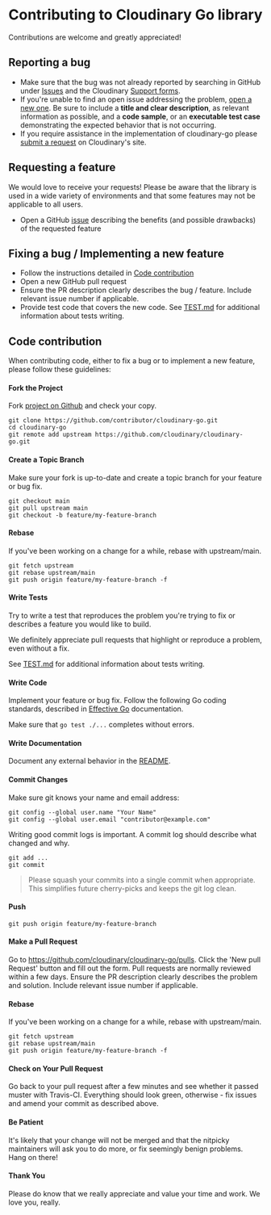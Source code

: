 # Contributing to Cloudinary Go library

Contributions are welcome and greatly appreciated!

## Reporting a bug

- Make sure that the bug was not already reported by searching in GitHub under [Issues](https://github.com/cloudinary/cloudinary-go) and the Cloudinary [Support forms](https://support.cloudinary.com).
- If you're unable to find an open issue addressing the problem, [open a new one](https://github.com/cloudinary/cloudinary-go/issues/new/choose).
  Be sure to include a **title and clear description**, as relevant information as possible, and a **code sample**, or an **executable test case** demonstrating the expected behavior that is not occurring.
- If you require assistance in the implementation of cloudinary-go please [submit a request](https://support.cloudinary.com/hc/en-us/requests/new) on Cloudinary's site.

## Requesting a feature

We would love to receive your requests!
Please be aware that the library is used in a wide variety of environments and that some features may not be applicable to all users.

- Open a GitHub [issue](https://github.com/cloudinary/cloudinary-go) describing the benefits (and possible drawbacks) of the requested feature

## Fixing a bug / Implementing a new feature

- Follow the instructions detailed in [Code contribution](#code-contribution)
- Open a new GitHub pull request
- Ensure the PR description clearly describes the bug / feature. Include relevant issue number if applicable.
- Provide test code that covers the new code. See [TEST.md](TEST.md) for additional information about tests writing.

## Code contribution

When contributing code, either to fix a bug or to implement a new feature, please follow these guidelines:

#### Fork the Project

Fork [project on Github](https://github.com/cloudinary/cloudinary-go) and check your copy.

```
git clone https://github.com/contributor/cloudinary-go.git
cd cloudinary-go
git remote add upstream https://github.com/cloudinary/cloudinary-go.git
```

#### Create a Topic Branch

Make sure your fork is up-to-date and create a topic branch for your feature or bug fix.

```
git checkout main
git pull upstream main
git checkout -b feature/my-feature-branch
```
#### Rebase

If you've been working on a change for a while, rebase with upstream/main.

```
git fetch upstream
git rebase upstream/main
git push origin feature/my-feature-branch -f
```


#### Write Tests

Try to write a test that reproduces the problem you're trying to fix or describes a feature you would like to build.

We definitely appreciate pull requests that highlight or reproduce a problem, even without a fix.

See [TEST.md](TEST.md) for additional information about tests writing.

#### Write Code

Implement your feature or bug fix.
Follow the following Go coding standards, described in [Effective Go](https://golang.org/doc/effective_go) documentation.

Make sure that `go test ./...` completes without errors.

#### Write Documentation

Document any external behavior in the [README](README.md).

#### Commit Changes

Make sure git knows your name and email address:

```
git config --global user.name "Your Name"
git config --global user.email "contributor@example.com"
```

Writing good commit logs is important. A commit log should describe what changed and why.

```
git add ...
git commit
```


> Please squash your commits into a single commit when appropriate. This simplifies future cherry-picks and keeps the git log clean.

#### Push

```
git push origin feature/my-feature-branch
```

#### Make a Pull Request

Go to https://github.com/cloudinary/cloudinary-go/pulls. Click the 'New pull Request' button and fill out the form. Pull requests are normally reviewed within a few days.
Ensure the PR description clearly describes the problem and solution. Include relevant issue number if applicable.

#### Rebase

If you've been working on a change for a while, rebase with upstream/main.

```
git fetch upstream
git rebase upstream/main
git push origin feature/my-feature-branch -f
```

#### Check on Your Pull Request

Go back to your pull request after a few minutes and see whether it passed muster with Travis-CI. Everything should look green, otherwise - fix issues and amend your commit as described above.

#### Be Patient

It's likely that your change will not be merged and that the nitpicky maintainers will ask you to do more, or fix seemingly benign problems. Hang on there!

#### Thank You

Please do know that we really appreciate and value your time and work. We love you, really.
